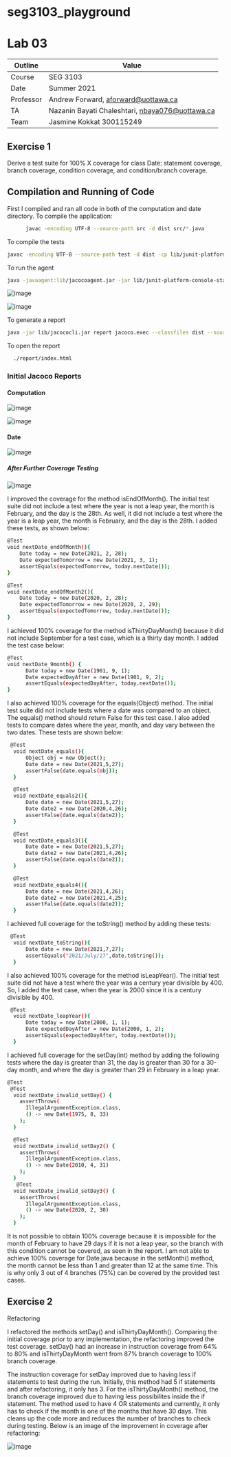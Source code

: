 # seg3103_playground
# Lab 03

| Outline | Value |
| --- | --- |
| Course | SEG 3103 |
| Date | Summer 2021 |
| Professor | Andrew Forward, aforward@uottawa.ca |
| TA | Nazanin Bayati Chaleshtari, nbaya076@uottawa.ca |
| Team | Jasmine Kokkat 300115249<br> |

## Exercise 1
Derive a test suite for 100% X coverage for class Date: statement coverage, branch coverage, condition coverage, and condition/branch coverage.

## Compilation and Running of Code

First I compiled and ran all code in both of the computation and date directory. 
To compile the application:
```bash
      javac -encoding UTF-8 --source-path src -d dist src/*.java
```

To compile the tests

```bash
javac -encoding UTF-8 --source-path test -d dist -cp lib/junit-platform-console-standalone-1.7.1.jar test/*.java src/*.java
```
To run the agent

```bash
java -javaagent:lib/jacocoagent.jar -jar lib/junit-platform-console-standalone-1.7.1.jar --class-path dist --scan-class-path
```

![image](https://user-images.githubusercontent.com/55165117/120688465-16ee5a00-c471-11eb-9840-4d332e8921ed.png)

![image](https://user-images.githubusercontent.com/55165117/120688589-38e7dc80-c471-11eb-93e8-f9ae434bfe0b.png)


To generate a report
```bash
java -jar lib/jacococli.jar report jacoco.exec --classfiles dist --sourcefiles src --html report
```



To open the report
```bash
  ./report/index.html
```
### Initial Jacoco Reports

#### Computation
![image](https://user-images.githubusercontent.com/55165117/120685972-79922680-c46e-11eb-8d68-ac22169705fd.png)

![image](https://user-images.githubusercontent.com/55165117/120687411-fffb3800-c46f-11eb-952a-3cdbbcd1c209.png)

#### Date

![image](https://user-images.githubusercontent.com/55165117/120687751-50729580-c470-11eb-9231-428d3f181325.png)

##### After Further Coverage Testing

![image](https://user-images.githubusercontent.com/55165117/120692690-1d330500-c476-11eb-8d41-e25a0f5130e4.png)



I improved the coverage for the method isEndOfMonth(). The initial test suite did not include a test where the year is not a leap year, the month is February, and the day is the 28th. As well, it did not include a test where the year is a leap year, the month is February, and the day is the 28th. I added these tests, as shown below:
```bash
@Test
void nextDate_endOfMonth(){
    Date today = new Date(2021, 2, 28);
    Date expectedTomorrow = new Date(2021, 3, 1);
    assertEquals(expectedTomorrow, today.nextDate());
}

@Test
void nextDate_endOfMonth2(){
    Date today = new Date(2020, 2, 28);
    Date expectedTomorrow = new Date(2020, 2, 29);
    assertEquals(expectedTomorrow, today.nextDate());
}
```
I achieved 100% coverage for the method isThirtyDayMonth() because it did not include September for a test case, which is a thirty day month. I added the test case below:
```bash
@Test
void nextDate_9month() {
      Date today = new Date(1901, 9, 1);
      Date expectedDayAfter = new Date(1901, 9, 2);
      assertEquals(expectedDayAfter, today.nextDate());
}
```
I also achieved 100% coverage for the equals(Object) method. The initial test suite did not include tests where a date was compared to an object. The equals() method should return False for this test case. I also added tests to compare dates where the year, month, and day vary between the two dates. These tests are shown below:
```bash
 @Test
  void nextDate_equals(){
      Object obj = new Object();
      Date date = new Date(2021,5,27);
      assertFalse(date.equals(obj));
  }

  @Test
  void nextDate_equals2(){
      Date date = new Date(2021,5,27);
      Date date2 = new Date(2020,4,26);
      assertFalse(date.equals(date2));
  }

  @Test
  void nextDate_equals3(){
      Date date = new Date(2021,5,27);
      Date date2 = new Date(2021,4,26);
      assertFalse(date.equals(date2));
  }

  @Test
  void nextDate_equals4(){
      Date date = new Date(2021,4,26);
      Date date2 = new Date(2021,4,25);
      assertFalse(date.equals(date2));
  }
```
I achieved full coverage for the toString() method by adding these tests:

```bash
 @Test
  void nextDate_toString(){
      Date date = new Date(2021,7,27);
      assertEquals("2021/July/27",date.toString());
  }
```
I also achieved 100% coverage for the method isLeapYear(). The initial test suite did not have a test where the year was a century year divisible by 400. So, I added the test case, when the year is 2000 since it is a century divisible by 400.
```bash
 @Test 
  void nextDate_leapYear(){
      Date today = new Date(2000, 1, 1);
      Date expectedDayAfter = new Date(2000, 1, 2);
      assertEquals(expectedDayAfter, today.nextDate());
  }
  ```
I achieved full coverage for the setDay(int) method by adding the following tests where the day is greater than 31, the day is greater than 30 for a 30-day month, and where the day is greater than 29 in February in a leap year.

```bash
@Test
 @Test
  void nextDate_invalid_setDay() {
    assertThrows(
      IllegalArgumentException.class,
      () -> new Date(1975, 8, 33)
    );
  }

  @Test
  void nextDate_invalid_setDay2() {
    assertThrows(
      IllegalArgumentException.class,
      () -> new Date(2010, 4, 31)
    );
  }
   @Test
  void nextDate_invalid_setDay3() {
    assertThrows(
      IllegalArgumentException.class,
      () -> new Date(2020, 2, 30)
    );
  }
```
It is not possible to obtain 100% coverage because it is impossible for the month of February to have 29 days if it is not a leap year, so the branch with this condition cannot be covered, as seen in the report. I am not able to achieve 100% coverage for Date.java because in the setMonth() method, the month cannot be less than 1 and greater than 12 at the same time. This is why only 3 out of 4 branches (75%) can be covered by the provided test cases.

## Exercise 2
Refactoring 

I refactored the methods setDay() and isThirtyDayMonth(). Comparing the initial coverage prior to any implementation, the refactoring improved the test coverage.
setDay() had an increase in instruction coverage from 64% to 80% and isThirtyDayMonth went from 87% branch coverage to 100% branch coverage.

The instruction coverage for setDay improved due to having less if statements to test during the run. Initially, this method had 5 if statements and after refactoring, it only has 3. For the isThirtyDayMonth() method, the branch coverage improved due to having less possibilites inside the if statement. The method used to have 4 OR statements and currently, it only has to check if the month is one of the months that have 30 days. This cleans up the code more and reduces the number of branches to check during testing. Below is an image of the improvement in coverage after refactoring:

![image](https://user-images.githubusercontent.com/55165117/120702080-a7cd3180-c481-11eb-850d-31f8f9865bd7.png)

